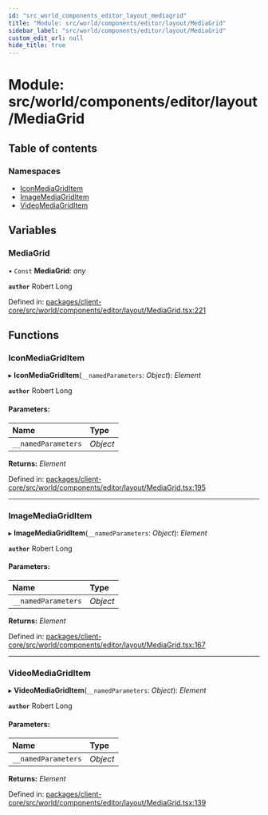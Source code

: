 ```yaml
---
id: "src_world_components_editor_layout_mediagrid"
title: "Module: src/world/components/editor/layout/MediaGrid"
sidebar_label: "src/world/components/editor/layout/MediaGrid"
custom_edit_url: null
hide_title: true
---
```


# Module: src/world/components/editor/layout/MediaGrid

## Table of contents

### Namespaces

- [IconMediaGridItem](src_world_components_editor_layout_mediagrid.iconmediagriditem.md)
- [ImageMediaGridItem](src_world_components_editor_layout_mediagrid.imagemediagriditem.md)
- [VideoMediaGridItem](src_world_components_editor_layout_mediagrid.videomediagriditem.md)

## Variables

### MediaGrid

• `Const` **MediaGrid**: *any*

**`author`** Robert Long

Defined in: [packages/client-core/src/world/components/editor/layout/MediaGrid.tsx:221](https://github.com/xr3ngine/xr3ngine/blob/a16a45d7e/packages/client-core/src/world/components/editor/layout/MediaGrid.tsx#L221)

## Functions

### IconMediaGridItem

▸ **IconMediaGridItem**(`__namedParameters`: *Object*): *Element*

**`author`** Robert Long

#### Parameters:

Name | Type |
:------ | :------ |
`__namedParameters` | *Object* |

**Returns:** *Element*

Defined in: [packages/client-core/src/world/components/editor/layout/MediaGrid.tsx:195](https://github.com/xr3ngine/xr3ngine/blob/a16a45d7e/packages/client-core/src/world/components/editor/layout/MediaGrid.tsx#L195)

___

### ImageMediaGridItem

▸ **ImageMediaGridItem**(`__namedParameters`: *Object*): *Element*

**`author`** Robert Long

#### Parameters:

Name | Type |
:------ | :------ |
`__namedParameters` | *Object* |

**Returns:** *Element*

Defined in: [packages/client-core/src/world/components/editor/layout/MediaGrid.tsx:167](https://github.com/xr3ngine/xr3ngine/blob/a16a45d7e/packages/client-core/src/world/components/editor/layout/MediaGrid.tsx#L167)

___

### VideoMediaGridItem

▸ **VideoMediaGridItem**(`__namedParameters`: *Object*): *Element*

**`author`** Robert Long

#### Parameters:

Name | Type |
:------ | :------ |
`__namedParameters` | *Object* |

**Returns:** *Element*

Defined in: [packages/client-core/src/world/components/editor/layout/MediaGrid.tsx:139](https://github.com/xr3ngine/xr3ngine/blob/a16a45d7e/packages/client-core/src/world/components/editor/layout/MediaGrid.tsx#L139)
